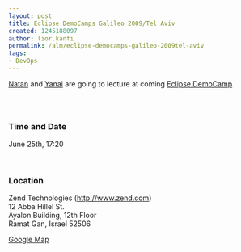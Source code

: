 ```yaml
---
layout: post
title: Eclipse DemoCamps Galileo 2009/Tel Aviv
created: 1245188097
author: lior.kanfi
permalink: /alm/eclipse-democamps-galileo-2009tel-aviv
tags:
- DevOps
---
```

<p><a href="/users/natan">Natan</a> and <a href="/users/yanai">Yanai</a> are going to lecture at coming <a title="Eclipse DemoCamps Galileo 2009" href="http://wiki.eclipse.org/Eclipse_DemoCamps_Galileo_2009">Eclipse DemoCamp</a></p>
<h3>&nbsp;</h3>
<h3><span class="mw-headline"> Time and Date </span></h3>
<p>June 25th, 17:20</p>
<p>&nbsp;</p>
<h3><span class="mw-headline"> Location </span></h3>
<p>Zend Technologies (<a rel="nofollow" title="http://www.zend.com" class="external free" href="http://www.zend.com/">http://www.zend.com</a>)<br />
12 Abba Hillel St.<br />
Ayalon Building, 12th Floor<br />
Ramat Gan, Israel 52506</p>
<p><a rel="nofollow" title="http://maps.google.com/maps?f=q&amp;hl=en&amp;geocode=&amp;q=12+abba+hillel,+ramat+gan,+israel&amp;sll=31.046051,34.851612&amp;sspn=6.436208,9.887695&amp;ie=UTF8&amp;z=16&amp;g=12+abba+hillel,+ramat+gan,+israel&amp;iwloc=addr" class="external text" href="http://maps.google.com/maps?f=q&amp;hl=en&amp;geocode=&amp;q=12+abba+hillel,+ramat+gan,+israel&amp;sll=31.046051,34.851612&amp;sspn=6.436208,9.887695&amp;ie=UTF8&amp;z=16&amp;g=12+abba+hillel,+ramat+gan,+israel&amp;iwloc=addr">Google Map</a></p>
<p><a name="Time_and_Date"></a></p>
